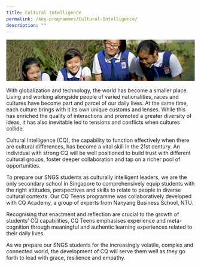 ```yaml
---
title: Cultural Intelligence
permalink: /key-programmes/Cultural-Intelligence/
description: ""
---
```

![](/images/Learning-@-St-Nicks_v2.jpg)

With globalization and technology, the world has become a smaller place. Living and working alongside people of varied nationalities, races and cultures have become part and parcel of our daily lives. At the same time, each culture brings with it its own unique customs and lenses. While this has enriched the quality of interactions and promoted a greater diversity of ideas, it has also inevitable led to tensions and conflicts when cultures collide.   
  
Cultural Intelligence (CQ), the capability to function effectively when there are cultural differences, has become a vital skill in the 21st century. An individual with strong CQ will be well positioned to build trust with different cultural groups, foster deeper collaboration and tap on a richer pool of opportunities.   
  
To prepare our SNGS students as culturally intelligent leaders, we are the only secondary school in Singapore to comprehensively equip students with the right attitudes, perspectives and skills to relate to people in diverse cultural contexts. Our CQ Teens programme was collaboratively developed with CQ Academy, a group of experts from Nanyang Business School, NTU.   
  
Recognising that enactment and reflection are crucial to the growth of students’ CQ capabilities, CQ Teens emphasises experience and meta-cognition through meaningful and authentic learning experiences related to their daily lives.   
  
As we prepare our SNGS students for the increasingly volatile, complex and connected world, the development of CQ will serve them well as they go forth to lead with grace, resilience and empathy.
